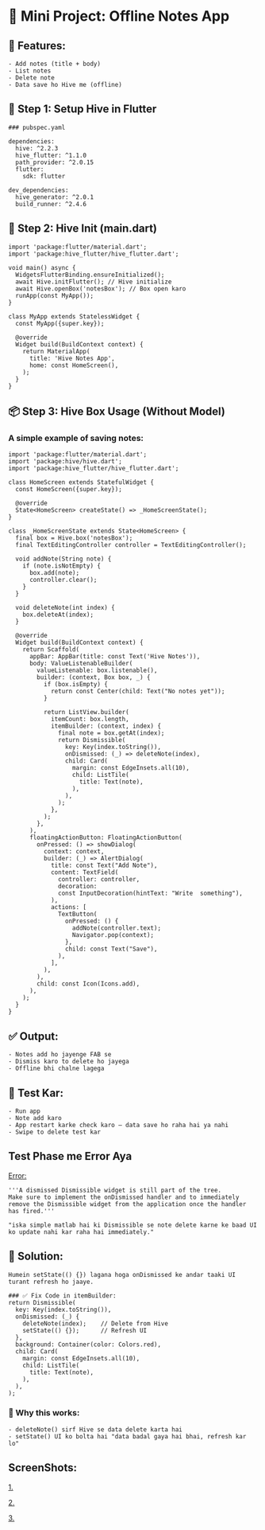 # 📱 Mini Project: Offline Notes App

## 🧰 Features:
    - Add notes (title + body)
    - List notes
    - Delete note
    - Data save ho Hive me (offline)

## 🔧 Step 1: Setup Hive in Flutter

    ### pubspec.yaml
    
    dependencies:
      hive: ^2.2.3
      hive_flutter: ^1.1.0
      path_provider: ^2.0.15
      flutter:
        sdk: flutter

    dev_dependencies:
      hive_generator: ^2.0.1
      build_runner: ^2.4.6


## 📂 Step 2: Hive Init (main.dart)

    import 'package:flutter/material.dart';
    import 'package:hive_flutter/hive_flutter.dart';

    void main() async {
      WidgetsFlutterBinding.ensureInitialized();
      await Hive.initFlutter(); // Hive initialize
      await Hive.openBox('notesBox'); // Box open karo
      runApp(const MyApp());
    }

    class MyApp extends StatelessWidget {
      const MyApp({super.key});

      @override
      Widget build(BuildContext context) {
        return MaterialApp(
          title: 'Hive Notes App',
          home: const HomeScreen(),
        );
      }
    }  


## 📦 Step 3: Hive Box Usage (Without Model)
### A simple example of saving notes:

    import 'package:flutter/material.dart';
    import 'package:hive/hive.dart';
    import 'package:hive_flutter/hive_flutter.dart';

    class HomeScreen extends StatefulWidget {
      const HomeScreen({super.key});
    
      @override
      State<HomeScreen> createState() => _HomeScreenState();
    }

    class _HomeScreenState extends State<HomeScreen> {
      final box = Hive.box('notesBox');
      final TextEditingController controller = TextEditingController();
    
      void addNote(String note) {
        if (note.isNotEmpty) {
          box.add(note);
          controller.clear();
        }
      }
    
      void deleteNote(int index) {
        box.deleteAt(index);
      }
    
      @override
      Widget build(BuildContext context) {
        return Scaffold(
          appBar: AppBar(title: const Text('Hive Notes')),
          body: ValueListenableBuilder(
            valueListenable: box.listenable(),
            builder: (context, Box box, _) {
              if (box.isEmpty) {
                return const Center(child: Text("No notes yet"));
              }
    
              return ListView.builder(
                itemCount: box.length,
                itemBuilder: (context, index) {
                  final note = box.getAt(index);
                  return Dismissible(
                    key: Key(index.toString()),
                    onDismissed: (_) => deleteNote(index),
                    child: Card(
                      margin: const EdgeInsets.all(10),
                      child: ListTile(
                        title: Text(note),
                      ),
                    ),
                  );
                },
              );
            },
          ),
          floatingActionButton: FloatingActionButton(
            onPressed: () => showDialog(
              context: context,
              builder: (_) => AlertDialog(
                title: const Text("Add Note"),
                content: TextField(
                  controller: controller,
                  decoration: 
                  const InputDecoration(hintText: "Write  something"),
                ),
                actions: [
                  TextButton(
                    onPressed: () {
                      addNote(controller.text);
                      Navigator.pop(context);
                    },
                    child: const Text("Save"),
                  ),
                ],
              ),
            ),
            child: const Icon(Icons.add),
          ),
        );
      }
    }



## ✅ Output:
    - Notes add ho jayenge FAB se
    - Dismiss karo to delete ho jayega
    - Offline bhi chalne lagega


## 🧪 Test Kar:
    - Run app
    - Note add karo
    - App restart karke check karo — data save ho raha hai ya nahi
    - Swipe to delete test kar



## Test Phase me Error Aya 

[Error:](screenshots/error.png)

    '''A dismissed Dismissible widget is still part of the tree.
    Make sure to implement the onDismissed handler and to immediately remove the Dismissible widget from the application once the handler has fired.'''

    "iska simple matlab hai ki Dismissible se note delete karne ke baad UI ko update nahi kar raha hai immediately."

## 🔧 Solution:
    Humein setState(() {}) lagana hoga onDismissed ke andar taaki UI turant refresh ho jaaye.

    ### ✅ Fix Code in itemBuilder:
    return Dismissible(
      key: Key(index.toString()),
      onDismissed: (_) {
        deleteNote(index);    // Delete from Hive
        setState(() {});      // Refresh UI
      },
      background: Container(color: Colors.red),
      child: Card(
        margin: const EdgeInsets.all(10),
        child: ListTile(
          title: Text(note),
        ),
      ),
    );


### 🔁 Why this works:
    - deleteNote() sirf Hive se data delete karta hai
    - setState() UI ko bolta hai "data badal gaya hai bhai, refresh kar lo"



## ScreenShots: 

[1.](screenshots/flutter_01.png)

[2.](screenshots/flutter_02.png)

[3.](screenshots/flutter_03.png)
